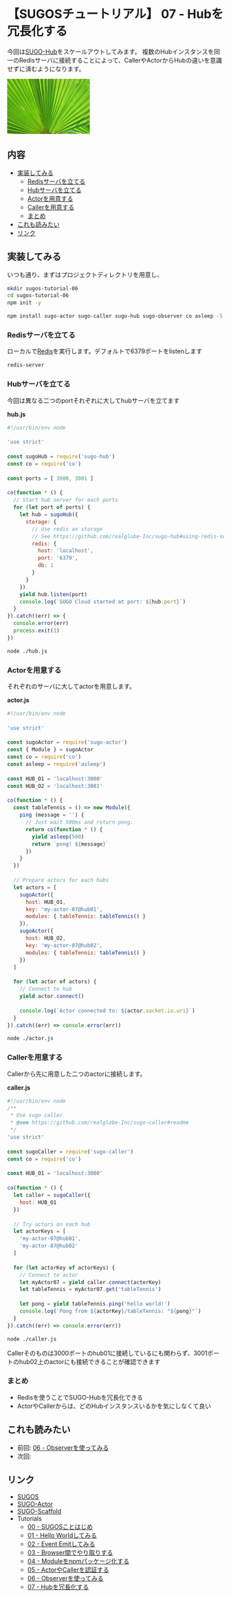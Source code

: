 # 【SUGOSチュートリアル】 07 - Hubを冗長化する


今回は[SUGO-Hub](https://github.com/realglobe-Inc/sugo-hub#readme)をスケールアウトしてみます。
複数のHubインスタンスを同一のRedisサーバに接続することによって、CallerやActorからHubの違いを意識せずに済むようになります。



<a href="https://github.com/realglobe-Inc/sugos-tutorial/blob/master/dist/markdown/ja/07%20-%20Hub%E3%82%92%E5%86%97%E9%95%B7%E5%8C%96%E3%81%99%E3%82%8B.md">
    <img src="../../images/eyecatch-spread.jpg"
         alt="eyecatch"
         height="128"
         style="height:128px"
    /></a>

## 内容
- [実装してみる](#%E5%AE%9F%E8%A3%85%E3%81%97%E3%81%A6%E3%81%BF%E3%82%8B)
  * [Redisサーバを立てる](#redis%E3%82%B5%E3%83%BC%E3%83%90%E3%82%92%E7%AB%8B%E3%81%A6%E3%82%8B)
  * [Hubサーバを立てる](#hub%E3%82%B5%E3%83%BC%E3%83%90%E3%82%92%E7%AB%8B%E3%81%A6%E3%82%8B)
  * [Actorを用意する](#actor%E3%82%92%E7%94%A8%E6%84%8F%E3%81%99%E3%82%8B)
  * [Callerを用意する](#caller%E3%82%92%E7%94%A8%E6%84%8F%E3%81%99%E3%82%8B)
  * [まとめ](#%E3%81%BE%E3%81%A8%E3%82%81)
- [これも読みたい](#%E3%81%93%E3%82%8C%E3%82%82%E8%AA%AD%E3%81%BF%E3%81%9F%E3%81%84)
- [リンク](#%E3%83%AA%E3%83%B3%E3%82%AF)


## 実装してみる

いつも通り、まずはプロジェクトディレクトリを用意し、


```bash
mkdir sugos-tutorial-06
cd sugos-tutorial-06
npm init -y

```


```bash
npm install sugo-actor sugo-caller sugo-hub sugo-observer co asleep -S
```

### Redisサーバを立てる

ローカルで[Redis](https://github.com/realglobe-Inc/sugos)を実行します。デフォルトで6379ポートをlistenします

```bash
redis-server
```


### Hubサーバを立てる

今回は異なる二つのportそれぞれに大してhubサーバを立てます

**hub.js**

```javascript
#!/usr/bin/env node

'use strict'

const sugoHub = require('sugo-hub')
const co = require('co')

const ports = [ 3000, 3001 ]

co(function * () {
  // Start hub server for each ports
  for (let port of ports) {
    let hub = sugoHub({
      storage: {
        // Use redis as storage
        // See https://github.com/realglobe-Inc/sugo-hub#using-redis-server
        redis: {
          host: 'localhost',
          port: '6379',
          db: 1
        }
      }
    })
    yield hub.listen(port)
    console.log(`SUGO Cloud started at port: ${hub.port}`)
  }
}).catch((err) => {
  console.error(err)
  process.exit(1)
})

```
```bash
node ./hub.js
```

### Actorを用意する

それぞれのサーバに大してactorを用意します。

**actor.js**

```javascript
#!/usr/bin/env node

'use strict'

const sugoActor = require('sugo-actor')
const { Module } = sugoActor
const co = require('co')
const asleep = require('asleep')

const HUB_O1 = 'localhost:3000'
const HUB_O2 = 'localhost:3001'

co(function * () {
  const tableTennis = () => new Module({
    ping (message = '') {
      // Just wait 500ms and return pong.
      return co(function * () {
        yield asleep(500)
        return `pong! ${message}`
      })
    }
  })

  // Prepare actors for each hubs
  let actors = [
    sugoActor({
      host: HUB_O1,
      key: 'my-actor-07@hub01',
      modules: { tableTennis: tableTennis() }
    }),
    sugoActor({
      host: HUB_O2,
      key: 'my-actor-07@hub02',
      modules: { tableTennis: tableTennis() }
    })
  ]

  for (let actor of actors) {
    // Connect to hub
    yield actor.connect()

    console.log(`Actor connected to: ${actor.socket.io.uri}`)
  }
}).catch((err) => console.error(err))

```

```bash
node ./actor.js
```


### Callerを用意する

Callerから先に用意した二つのactorに接続します。


**caller.js**

```javascript
#!/usr/bin/env node
/**
 * Use sugo caller
 * @see https://github.com/realglobe-Inc/sugo-caller#readme
 */
'use strict'

const sugoCaller = require('sugo-caller')
const co = require('co')

const HUB_O1 = 'localhost:3000'

co(function * () {
  let caller = sugoCaller({
    host: HUB_O1
  })

  // Try actors on each hub
  let actorKeys = [
    'my-actor-07@hub01',
    'my-actor-07@hub02'
  ]

  for (let actorKey of actorKeys) {
    // Connect to actor
    let myActor07 = yield caller.connect(actorKey)
    let tableTennis = myActor07.get('tableTennis')

    let pong = yield tableTennis.ping('hello world!')
    console.log(`Pong from ${actorKey}/tableTennis: "${pong}"`)
  }
}).catch((err) => console.error(err))


```

```bash
node ./caller.js
```

Callerそのものは3000ポートのhub01に接続しているにも関わらず、3001ポートのhub02上のactorにも接続できることが確認できます



### まとめ

+ Redisを使うことでSUGO-Hubを冗長化できる
+ ActorやCallerからは、どのHubインスタンスいるかを気にしなくて良い



## これも読みたい

+ 前回: [06 - Observerを使ってみる](https://github.com/realglobe-Inc/sugos-tutorial/blob/master/dist/markdown/ja/06%20-%20Observer%E3%82%92%E4%BD%BF%E3%81%A3%E3%81%A6%E3%81%BF%E3%82%8B.md)
+ 次回: []()

## リンク

+ [SUGOS](https://github.com/realglobe-Inc/sugos)
+ [SUGO-Actor](https://github.com/realglobe-Inc/sugo-actor)
+ [SUGO-Scaffold](https://github.com/realglobe-Inc/sugo-scaffold)
+ Tutorials
  + [00 - SUGOSことはじめ](https://github.com/realglobe-Inc/sugos-tutorial/blob/master/dist/markdown/ja/00%20-%20SUGOS%E3%81%93%E3%81%A8%E3%81%AF%E3%81%98%E3%82%81.md)
  + [01 - Hello Worldしてみる](https://github.com/realglobe-Inc/sugos-tutorial/blob/master/dist/markdown/ja/01%20-%20Hello%20World%E3%81%97%E3%81%A6%E3%81%BF%E3%82%8B.md)
  + [02 - Event Emitしてみる](https://github.com/realglobe-Inc/sugos-tutorial/blob/master/dist/markdown/ja/02%20-%20Event%20Emit%E3%81%97%E3%81%A6%E3%81%BF%E3%82%8B.md)
  + [03 - Browser間でやり取りする](https://github.com/realglobe-Inc/sugos-tutorial/blob/master/dist/markdown/ja/03%20-%20Browser%E9%96%93%E3%81%A7%E3%82%84%E3%82%8A%E5%8F%96%E3%82%8A%E3%81%99%E3%82%8B.md)
  + [04 - Moduleをnpmパッケージ化する](https://github.com/realglobe-Inc/sugos-tutorial/blob/master/dist/markdown/ja/04%20-%20Module%E3%82%92npm%E3%83%91%E3%83%83%E3%82%B1%E3%83%BC%E3%82%B8%E5%8C%96%E3%81%99%E3%82%8B.md)
  + [05 - ActorやCallerを認証する](https://github.com/realglobe-Inc/sugos-tutorial/blob/master/dist/markdown/ja/05%20-%20Actor%E3%82%84Caller%E3%82%92%E8%AA%8D%E8%A8%BC%E3%81%99%E3%82%8B.md)
  + [06 - Observerを使ってみる](https://github.com/realglobe-Inc/sugos-tutorial/blob/master/dist/markdown/ja/06%20-%20Observer%E3%82%92%E4%BD%BF%E3%81%A3%E3%81%A6%E3%81%BF%E3%82%8B.md)
  + [07 - Hubを冗長化する](https://github.com/realglobe-Inc/sugos-tutorial/blob/master/dist/markdown/ja/07%20-%20Hub%E3%82%92%E5%86%97%E9%95%B7%E5%8C%96%E3%81%99%E3%82%8B.md)
